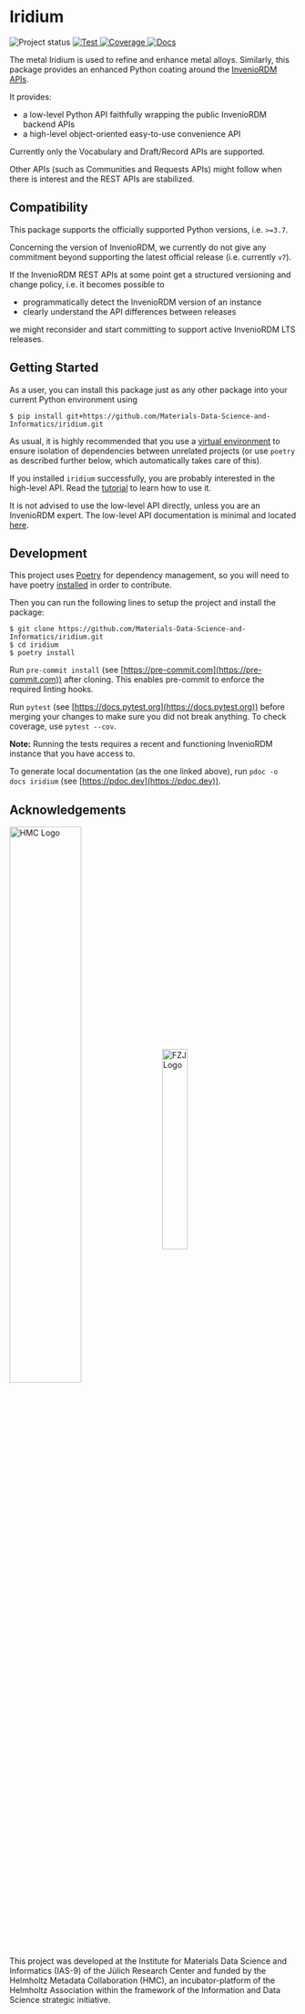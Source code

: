 # Iridium

![Project status](https://img.shields.io/badge/project%20status-alpha-%23ff8000)
[
![Test](https://img.shields.io/github/workflow/status/Materials-Data-Science-and-Informatics/iridium/test?label=test)
](https://github.com/Materials-Data-Science-and-Informatics/iridium/actions?query=workflow:test)
[
![Coverage](https://img.shields.io/codecov/c/gh/Materials-Data-Science-and-Informatics/iridium?token=4JU2SZFZDZ)
](https://app.codecov.io/gh/Materials-Data-Science-and-Informatics/iridium)
[
![Docs](https://img.shields.io/badge/read-docs-success)
](https://materials-data-science-and-informatics.github.io/iridium/)
<!--
[
![PyPIPkgVersion](https://img.shields.io/pypi/v/iridium)
](https://pypi.org/project/iridium/)
-->

The metal Iridium is used to refine and enhance metal alloys.
Similarly, this package provides an enhanced Python coating around the [InvenioRDM APIs](https://inveniordm.docs.cern.ch/reference/rest_api_index/).

It provides:
* a low-level Python API faithfully wrapping the public InvenioRDM backend APIs
* a high-level object-oriented easy-to-use convenience API

Currently only the Vocabulary and Draft/Record APIs are supported.

Other APIs (such as Communities and Requests APIs)
might follow when there is interest and the REST APIs are stabilized.

## Compatibility

This package supports the officially supported Python versions, i.e. `>=3.7`.

Concerning the version of InvenioRDM, we currently do not give any commitment beyond
supporting the latest official release (i.e. currently `v7`).

If the InvenioRDM REST APIs at some point get a structured versioning and change policy,
i.e. it becomes possible to

* programmatically detect the InvenioRDM version of an instance
* clearly understand the API differences between releases

we might reconsider and start committing to support active InvenioRDM LTS releases.

## Getting Started

As a user, you can install this package just as any other package into your current
Python environment using
```
$ pip install git+https://github.com/Materials-Data-Science-and-Informatics/iridium.git
```
As usual, it is highly recommended that you use a
[virtual environment](https://stackoverflow.com/questions/41573587/what-is-the-difference-between-venv-pyvenv-pyenv-virtualenv-virtualenvwrappe)
to ensure isolation of dependencies between unrelated projects
(or use `poetry` as described further below, which automatically takes care of this).

If you installed `iridium` successfully,
you are probably interested in the high-level API.
Read the [tutorial](TUTORIAL.md) to learn how to use it.

It is not advised to use the low-level API directly,
unless you are an InvenioRDM expert.
The low-level API documentation is minimal and located
[here](https://materials-data-science-and-informatics.github.io/iridium/iridium/inveniordm.html).

## Development

This project uses [Poetry](https://python-poetry.org/) for dependency
management, so you will need to have poetry
[installed](https://python-poetry.org/docs/master/#installing-with-the-official-installer)
in order to contribute.

Then you can run the following lines to setup the project and install the package:
```
$ git clone https://github.com/Materials-Data-Science-and-Informatics/iridium.git
$ cd iridium
$ poetry install
```

Run `pre-commit install` (see [https://pre-commit.com](https://pre-commit.com))
after cloning. This enables pre-commit to enforce the required linting hooks.

Run `pytest` (see [https://docs.pytest.org](https://docs.pytest.org)) before
merging your changes to make sure you did not break anything. To check
coverage, use `pytest --cov`.

**Note:** Running the tests requires a recent and functioning
InvenioRDM instance that you have access to.

To generate local documentation (as the one linked above), run
`pdoc -o docs iridium` (see [https://pdoc.dev](https://pdoc.dev)).

## Acknowledgements

<div>
<img style="vertical-align: middle;" alt="HMC Logo" src="https://helmholtz-metadaten.de/storage/88/hmc_Logo.svg" width=50% height=50% />
&nbsp;&nbsp;
<img style="vertical-align: middle;" alt="FZJ Logo" src="https://upload.wikimedia.org/wikipedia/de/8/8b/J%C3%BClich_fz_logo.svg" width=30% height=30% />
</div>
<br />

This project was developed at the Institute for Materials Data Science and Informatics
(IAS-9) of the Jülich Research Center and funded by the Helmholtz Metadata Collaboration
(HMC), an incubator-platform of the Helmholtz Association within the framework of the
Information and Data Science strategic initiative.

